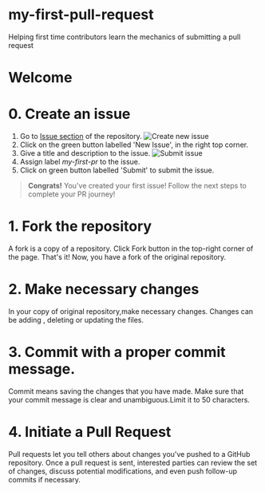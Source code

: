 # my-first-pull-request
Helping first time contributors learn the mechanics of submitting a pull request


# Welcome

# 0. Create an issue
1. Go to [Issue section](https://github.com/sushant-j/my-first-pull-request/issues) of the repository.
![Create new issue](https://raw.githubusercontent.com/sushant-j/my-first-pull-request/master/images/DEMO%20-%2001.png)
2. Click on the green button labelled 'New Issue', in the right top corner.
3. Give a title and description to the issue. 
![Submit issue](https://raw.githubusercontent.com/sushant-j/my-first-pull-request/master/images/DEMO%20-%2002.png)
1. Assign label _my-first-pr_ to the issue. 
1. Click on green button labelled 'Submit' to submit the issue.    
 
> **Congrats!** You've created your first issue! Follow the next steps to complete your PR journey! 

# 1. Fork the repository
A fork is a copy of a repository.
Click Fork button in the top-right corner of the page.
That's it! Now, you have a fork of the original repository.

# 2. Make necessary changes
In your copy of original repository,make necessary changes.
Changes can be adding , deleting or updating the files.

# 3. Commit with a proper commit message.
Commit means saving the changes that you have made.
Make sure that your commit message is clear and unambiguous.Limit it to 50 characters.

# 4. Initiate a Pull Request
Pull requests let you tell others about changes you've pushed to a GitHub repository. Once a pull request is sent, interested parties can review the set of changes, discuss potential modifications, and even push follow-up commits if necessary.
